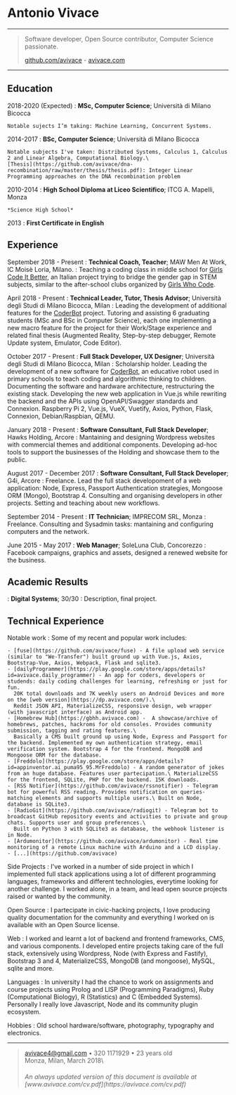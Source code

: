 Antonio Vivace
============

----

> Software developer, Open Source contributor, Computer Science passionate.
> 
> [github.com/avivace](https://github.com/avivace) - [avivace.com](https://avivace.com)

----

Education
---------

2018-2020 (Expected)
:   **MSc, Computer Science**; Università di Milano Bicocca

    Notable sujects I’m taking: Machine Learning, Concurrent Systems.


2014-2017
:   **BSc, Computer Science**; Università di Milano Bicocca

    Notable subjects I've taken: Distributed Systems, Calculus 1, Calculus 2 and Linear Algebra, Computational Biology.\
    [Thesis](https://github.com/avivace/dna-recombination/raw/master/thesis/thesis.pdf): Integer Linear Programming approaches on the DNA recombination problem

2010-2014
:   **High School Diploma at Liceo Scientifico**; ITCG A. Mapelli, Monza

    *Science High School*

2013
:   **First Certificate in English**

Experience
----------

September 2018 - Present
:   **Technical Coach, Teacher**; MAW Men At Work, IC Moisè Loria, Milano.
:   Teaching a coding class in middle school for [Girls Code It Better](http://www.girlscodeitbetter.it), an Italian project trying to bridge the gender gap in STEM subjects, similar to the after-school clubs organized by [Girls Who Code](https://girlswhocode.com/).


April 2018 - Present
:   **Technical Leader, Tutor, Thesis Advisor**; Università degli Studi di Milano Bicocca, Milan
:   Leading the development of additional features for the [CoderBot](http://www.coderbot.org/) project. Tutoring and assisting 6 graduating students (MSc and BSc in Computer Science), each one implementing a new macro feature for the project for their Work/Stage experience and related final thesis (Augmented Reality, Step-by-step debugger, Remote Update system, Emulator, Code Editor).

October 2017 - Present
:   **Full Stack Developer, UX Designer**; Università degli Studi di Milano Bicocca, Milan
:   Scholarship holder. Leading the development of a new software for [CoderBot](http://www.coderbot.org/), an educative robot used in primary schools to teach coding and algorithmic thinking to children. Documenting the software and hardware architecture, restructuring the existing stack. Developing the new web application in Vue.js while rewriting the backend and the APIs using OpenAPI/Swagger standards and Connexion. Raspberry Pi 2, Vue.js, VueX, Vuetify, Axios, Python, Flask, Connexion, Debian/Raspbian, QEMU.

January 2018 - Present
:   **Software Consultant, Full Stack Developer**; Hawks Holding, Arcore
:   Mantaining and designing Wordpress websites with commercial themes and additional components. Developing ad-hoc tools to support the businesses of the Holding and showcase them to the public.

August 2017 - December 2017
:   **Software Consultant, Full Stack Developer**; G4i, Arcore
:   Freelance. Lead the full stack developoment of a web application: Node, Express, Passport Authentication strategies, Mongoose ORM (Mongo), Bootstrap 4. Consulting and organising developers in other projects. Setting and teaching about new workflows.

September 2014 - Present
:   **IT Technician**; IMPRECOM SRL, Monza
:   Freelance. Consulting and Sysadmin tasks: mantaining and configuring computers and the network.

June 2015 - May 2017
:   **Web Manager**; SoleLuna Club, Concorezzo
:   Facebook campaigns, graphics and assets, designed a renewed website for the business.

Academic Results
----------

:   **Digital Systems**; 30/30
:   Description, final project.


Technical Experience
--------------------

Notable work
:   Some of my recent and popular work includes:

    - [fuse](https://github.com/avivace/fuse) - A file upload web service (similar to "We-Transfer") built ground up with Vue.js, Axios, Bootstrap-Vue, Axios, Webpack, Flask and sqlite3.
    - [dailyProgrammer](https://play.google.com/store/apps/details?id=avivace.daily_programmer) - An app for coders, developers or studends: daily coding challenges for learning, refreshing or just for fun.
      20K total downloads and 7K weekly users on Android Devices and more on the [web version](https://dp.avivace.com/).\
      Reddit JSON API, MaterializeCSS, responsive design, web wrapper (with javascript interface) as Android app.
    - [Homebrew Hub](https://gbhh.avivace.com) -  A showcase/archive of homebrews, patches, hackroms for old consoles. Provides community submission, tagging and rating features.\
      Basically a CMS built ground up using Node, Express and Passport for the backend. Implemented my own authentication strategy, email verification system. Bootstrap 4 for the frontend. MongoDB and Mongoose ORM for the database.
    - [Freddolo](https://play.google.com/store/apps/details?id=appinventor.ai_puma95_95.MrFreddolo) - A random generator of jokes from an huge database. Features user partecipation.\ MaterializeCSS for the frontend, SQLite, PHP for the backend. 15K downloads.
    - [RSS Notifier](https://github.com/avivace/rssnotifier) - Telegram bot for powerful RSS reading. Provides notification on queries-matching elements and supports multiple users.\ Built on Node, database is SQLite3.
    - [RadioGit](https://github.com/avivace/radiogit) - Telegram bot to broadcast GitHub repository events and activities to private and group chats. Supports user and group preferences.\
      Built on Python 3 with SQLite3 as database, the webhook listener is in Node.
    - [Ardumonitor](https://github.com/avivace/ardumonitor) - Real time monitoring of a remote Linux machine with Arduino and a LCD display.
    - [...](https://github.com/avivace)


Side Projects
:   I've worked in a number of side project in which I implemented full stack applications using a lot of different programming languages, frameworks and different technologies, everytime looking for another challenge. I worked alone, in a team, and lead open source projects raised or wanted by the community.

Open Source
:   I partecipate in civic-hacking projects, I love producing quality documentation for the community and everything I worked on is available with an Open Source license.

Web
:   I worked and learnt a lot of backend and frontend frameworks, CMS, and various components. I developed entire projects taking care of the full stack, extensively using Wordpress, Node (with Express and Fastify), Bootstrap 3 and 4, MaterializeCSS, MongoDB (and mongoose), MySQL, sqlite and more.

Languages
:   In university I had the chance to work on assignments and course projects using Prolog and LISP (Programming Paradigms), Ruby (Computational Biology), R (Statistics) and C (Embedded Systems). Personally I really love Javascript, Node and its community plugin ecosystem.

Hobbies
:   Old school hardware/software, photography, typography and electronics. 

----

> <avivace4@gmail.com> • 320 1171929 • 23 years old\
> Monza, Milan, March 2018\
> <h6>An always updated version of this document is available at [www.avivace.com/cv.pdf](https://avivace.com/cv.pdf)</h6>
